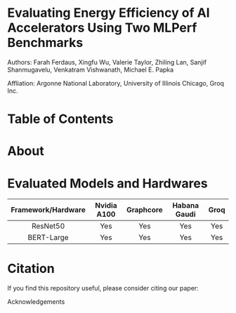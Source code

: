 # Evaluating Energy Efficiency of AI Accelerators Using Two MLPerf Benchmarks

Authors: Farah Ferdaus, Xingfu Wu, Valerie Taylor, Zhiling Lan, Sanjif Shanmugavelu, Venkatram Vishwanath, Michael E. Papka

Affliation: Argonne National Laboratory, University of Illinois Chicago, Groq Inc.  

# Table of Contents

# About

# Evaluated Models and Hardwares

| Framework/Hardware | Nvidia A100   | Graphcore      |  Habana Gaudi |  Groq         |
| :-------------:    | :-----------: | :------------: | :-----------: | :-----------: |
| ResNet50           | Yes           |  Yes           |  Yes          |  Yes          |
| BERT-Large         | Yes           |  Yes           |  Yes          |  Yes          |

# Citation
If you find this repository useful, please consider citing our paper:


Acknowledgements
